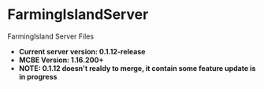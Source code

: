 # FarmingIslandServer
FarmingIsland Server Files


* **Current server version: 0.1.12-release** 
* **MCBE Version: 1.16.200+** 
* **NOTE: 0.1.12 doesn't realdy to merge, it contain some feature update is in progress**
